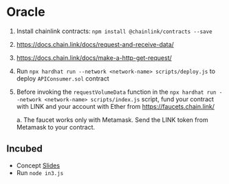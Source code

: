 # Oracle 

1. Install chainlink contracts: `npm install @chainlink/contracts --save`
2. https://docs.chain.link/docs/request-and-receive-data/ 
3. https://docs.chain.link/docs/make-a-http-get-request/ 
4. Run `npx hardhat run --network <network-name> scripts/deploy.js` to deploy `APIConsumer.sol`  contract
5. Before invoking the `requestVolumeData` function in the `npx hardhat run --network <network-name> scripts/index.js` script, fund your contract with LINK and your account with Ether from https://faucets.chain.link/ 
    
    a. The faucet works only with Metamask. Send the LINK token from Metamask to your contract.


## Incubed

* Concept [Slides](https://slideslive.com/38911940)
* Run `node in3.js`
